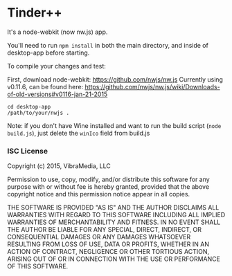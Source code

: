 Tinder++
========

It's a node-webkit (now nw.js) app.

You'll need to run `npm install` in both the main directory, and inside of desktop-app before starting.

To compile your changes and test:

First, download node-webkit: https://github.com/nwjs/nw.js
Currently using v0.11.6, can be found here: https://github.com/nwjs/nw.js/wiki/Downloads-of-old-versions#v0116-jan-21-2015

```
cd desktop-app
/path/to/your/nwjs .
```

Note: if you don't have Wine installed and want to run the build script (`node build.js`), just delete the `winIco` field from build.js

### ISC License ###

Copyright (c) 2015, VibraMedia, LLC

Permission to use, copy, modify, and/or distribute this software for any purpose with or without fee is hereby granted, provided that the above copyright notice and this permission notice appear in all copies.

THE SOFTWARE IS PROVIDED "AS IS" AND THE AUTHOR DISCLAIMS ALL WARRANTIES WITH REGARD TO THIS SOFTWARE INCLUDING ALL IMPLIED WARRANTIES OF MERCHANTABILITY AND FITNESS. IN NO EVENT SHALL THE AUTHOR BE LIABLE FOR ANY SPECIAL, DIRECT, INDIRECT, OR CONSEQUENTIAL DAMAGES OR ANY DAMAGES WHATSOEVER RESULTING FROM LOSS OF USE, DATA OR PROFITS, WHETHER IN AN ACTION OF CONTRACT, NEGLIGENCE OR OTHER TORTIOUS ACTION, ARISING OUT OF OR IN CONNECTION WITH THE USE OR PERFORMANCE OF THIS SOFTWARE.
